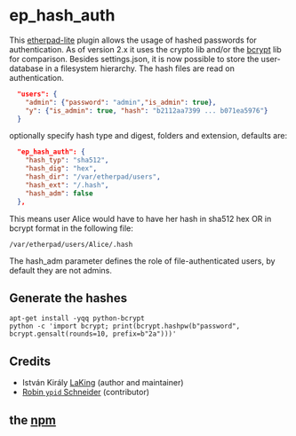 # ep_hash_auth

This [etherpad-lite](http://etherpad.org) plugin allows the usage of hashed passwords for authentication.
As of version 2.x it uses the crypto lib and/or the [bcrypt](https://www.npmjs.com/package/bcrypt) lib for comparison.
Besides settings.json, it is now possible to store the user-database in a filesystem hierarchy. The hash files are read on authentication.

```JSON
  "users": {
	"admin": {"password": "admin","is_admin": true},
	"y": {"is_admin": true, "hash": "b2112aa7399 ... b071ea5976"}
  }
```

optionally specify hash type and digest, folders and extension, defaults are:

```JSON
  "ep_hash_auth": {
    "hash_typ": "sha512",
    "hash_dig": "hex",
    "hash_dir": "/var/etherpad/users",
    "hash_ext": "/.hash",
    "hash_adm": false
  },
```
This means user Alice would have to have her hash in sha512 hex OR in bcrypt format in the following file:
```Shell
/var/etherpad/users/Alice/.hash
```
The hash_adm parameter defines the role of file-authenticated users, by default they are not admins.

## Generate the hashes
```Shell
apt-get install -yqq python-bcrypt
python -c 'import bcrypt; print(bcrypt.hashpw(b"password", bcrypt.gensalt(rounds=10, prefix=b"2a")))'
```

## Credits

* István Király [LaKing](https://github.com/LaKing) (author and maintainer)
* [Robin `ypid` Schneider](https://github.com/ypid) (contributor)

## the [npm](https://www.npmjs.com/package/ep_hash_auth)
